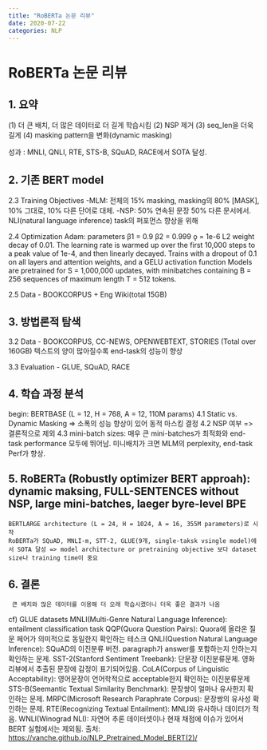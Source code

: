 ```yaml
---
title: "RoBERTa 논문 리뷰"
date: 2020-07-22
categories: NLP
---
```

# RoBERTa 논문 리뷰

## 1. 요약

  (1) 더 큰 배치, 더 많은 데이터로 더 길게 학습시킴
  (2) NSP 제거
  (3) seq_len을 더욱 길게
  (4) masking pattern을 변화(dynamic masking)

  성과 : MNLI, QNLI, RTE, STS-B, SQuAD, RACE에서 SOTA 달성.

## 2. 기존 BERT model

  2.3 Training Objectives
    -MLM: 전체의 15% masking, masking의 80% [MASK], 10% 그대로, 10% 다른 단어로 대체.
    -NSP: 50% 연속된 문장 50% 다른 문서에서. NLI(natural language inference) task의 퍼포먼스 향상을 위해

  2.4 Optimization
    Adam: parameters β1 = 0.9 β2 = 0.999 ǫ = 1e-6 L2 weight decay of 0.01. 
    The learning rate is warmed up over the first 10,000 steps to a peak value of 1e-4, and then linearly decayed. 
    Trains with a dropout of 0.1 on all layers and attention weights, and a GELU activation function 
    Models are pretrained for S = 1,000,000 updates, with minibatches containing B = 256 sequences of maximum length T = 512 tokens.
  
  2.5 Data - BOOKCORPUS + Eng Wiki(total 15GB)

## 3. 방법론적 탐색

  3.2 Data - BOOKCORPUS, CC-NEWS, OPENWEBTEXT, STORIES (Total over 160GB)
    텍스트의 양이 많아질수록 end-task의 성능이 향상

  3.3 Evaluation - GLUE, SQuAD, RACE


## 4. 학습 과정 분석
begin: BERTBASE (L = 12, H = 768, A = 12, 110M params)
  4.1 Static vs. Dynamic Masking => 소폭의 성능 향상이 있어 동적 마스킹 결정
  4.2 NSP 여부 => 결론적으로 제외
  4.3 mini-batch sizes: 매우 큰 mini-batches가 최적화와 end-task performance 모두에 뛰어남. 미니배치가 크면 MLM의 perplexity, end-task Perf가 향상.
  
 
 
## 5. RoBERTa (Robustly optimizer BERT approah): dynamic maksing, FULL-SENTENCES without NSP, large mini-batches, laeger byre-level BPE
    BERTLARGE architecture (L = 24, H = 1024, A = 16, 355M parameters)로 시작
    RoBERTa가 SQuAD, MNLI-m, STT-2, GLUE(9개, single-taksk vsingle model)에서 SOTA 달성 => model architecture or pretraining objective 보다 dataset size나 training time이 중요


## 6. 결론
     큰 배치와 많은 데이터를 이용해 더 오래 학습시켰더니 더욱 좋은 결과가 나옴




cf) GLUE datasets
MNLI(Multi-Genre Natural Language Inference): entailment classification task
QQP(Quora Question Pairs): Quora에 올라온 질문 페어가 의미적으로 동일한지 확인하는 테스크
QNLI(Question Natural Language Inference): SQuAD의 이진분류 버전. paragraph가 answer를 포함하는지 안하는지 확인하는 문제.
SST-2(Stanford Sentiment Treebank): 단문장 이진분류문제. 영화리뷰에서 추출된 문장에 감정이 표기되어있음.
CoLA(Corpus of Linguistic Acceptability): 영어문장이 언어학적으로 acceptable한지 확인하는 이진분류문제
STS-B(Seemantic Textual Similarity Benchmark): 문장쌍이 얼마나 유사한지 확인하는 문제.
MRPC(Microsoft Research Paraphrate Corpus): 문장쌍의 유사성 확인하는 문제.
RTE(Recognizing Textual Entailment): MNLI와 유사하나 데이터가 적음.
WNLI(Winograd NLI): 자연어 추론 데이터셋이나 현재 채점에 이슈가 있어서 BERT 실험에서는 제외됨.
출처: https://vanche.github.io/NLP_Pretrained_Model_BERT(2)/

